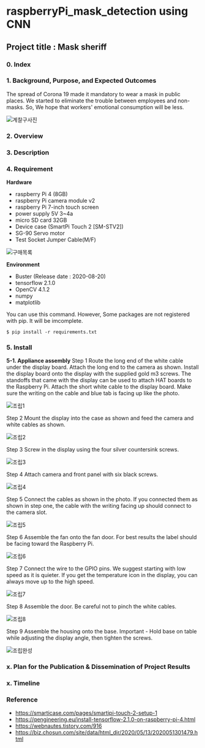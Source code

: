 # raspberryPi_mask_detection using CNN
## Project title : Mask sheriff

### 0. Index


### 1. Background, Purpose, and Expected Outcomes
The spread of Corona 19 made it mandatory to wear a mask in public places.
We started to eliminate the trouble between employees and non-masks.
So, We hope that workers' emotional consumption will be less.

![계찰구사진](https://user-images.githubusercontent.com/57394605/97212004-2b93b100-1803-11eb-82e7-813d1f0659eb.png)


### 2. Overview



### 3. Description



### 4. Requirement
**Hardware**
* raspberry Pi 4 (8GB)
* raspberry Pi camera module v2
* raspberry Pi 7-inch touch screen
* power supply 5V 3~4a
* micro SD card 32GB
* Device case (SmartPi Touch 2 [SM-STV2])
* SG-90 Servo motor
* Test Socket Jumper Cable(M/F)

![구매목록](https://user-images.githubusercontent.com/57394605/97400188-05b8fa00-1932-11eb-900d-9abb1ab4906f.png)

**Environment**
* Buster (Release date : 2020-08-20)
* tensorflow 2.1.0
* OpenCV 4.1.2
* numpy
* matplotlib
  
You can use this command. However, Some packages are not registered with pip. It will be imcomplete.

    $ pip install -r requirements.txt

### 5. Install
**5-1. Appliance assembly**
Step 1
Route the long end of the white cable under the display board. Attach the long end to the camera as shown. Install the display board onto the display with the supplied gold m3 screws. The standoffs that came with the display can be used to attach HAT boards to the Raspberry Pi.  Attach the short white cable to the display board. Make sure the writing on the cable and blue tab is facing up like the photo.

![조립1](https://user-images.githubusercontent.com/57394605/97401836-e2437e80-1934-11eb-94ea-50b6a93bbe97.png)

Step 2
Mount the display into the case as shown and feed the camera and white cables as shown.

![조립2](https://user-images.githubusercontent.com/57394605/97401845-e66f9c00-1934-11eb-837e-f6ae1d85c696.png)

Step 3
Screw in the display using the four silver countersink screws.

![조립3](https://user-images.githubusercontent.com/57394605/97401859-eb345000-1934-11eb-8094-2719725d116d.png)

Step 4
Attach camera and front panel with six black screws.

![조립4](https://user-images.githubusercontent.com/57394605/97401863-ec657d00-1934-11eb-9d0d-0157de7cefeb.png)


Step 5
Connect the cables as shown in the photo. If you connected them as shown in step one, the cable with the writing facing up should connect to the camera slot.

![조립5](https://user-images.githubusercontent.com/57394605/97401864-ecfe1380-1934-11eb-9c57-002fc957a4f5.png)

Step 6
Assemble the fan onto the fan door. For best results the label should be facing toward the Raspberry Pi.

![조립6](https://user-images.githubusercontent.com/57394605/97401865-ed96aa00-1934-11eb-8204-21068c926576.png)

Step 7
Connect the wire to the GPIO pins. We suggest starting with low speed as it is quieter. If you get the temperature icon in the display, you can always move up to the high speed.

![조립7](https://user-images.githubusercontent.com/57394605/97401867-eec7d700-1934-11eb-8745-4cd1cbe1ae85.png)

Step 8
Assemble the door. Be careful not to pinch the white cables.

![조립8](https://user-images.githubusercontent.com/57394605/97401869-eec7d700-1934-11eb-8bf3-03ae857a07cc.png)

Step 9
Assemble the housing onto the base. Important - Hold base on table while adjusting the display angle, then tighten the screws.

![조립완성](https://user-images.githubusercontent.com/57394605/97402557-123f5180-1936-11eb-95a9-69ad4ebe03d3.png)


### x. Plan for the Publication & Dissemination of Project Results


### x. Timeline




### Reference
* https://smarticase.com/pages/smartipi-touch-2-setup-1
* https://qengineering.eu/install-tensorflow-2.1.0-on-raspberry-pi-4.html
* https://webnautes.tistory.com/916
* https://biz.chosun.com/site/data/html_dir/2020/05/13/2020051301479.html
